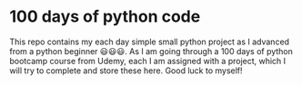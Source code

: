 # 100 days of python code
This repo contains my each day simple small python project as I advanced from a python beginner 😃😃😃.
As I am going through a 100 days of python bootcamp course from Udemy, each I am assigned with a project, which I will try to complete and
store these here. Good luck to myself!
